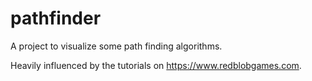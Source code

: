# pathfinder
A project to visualize some path finding algorithms.

Heavily influenced by the tutorials on <https://www.redblobgames.com>.
